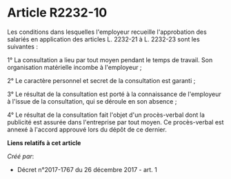 # Article R2232-10

Les conditions dans lesquelles l'employeur recueille l'approbation des salariés en application des articles L. 2232-21 à L.
2232-23 sont les suivantes :

1° La consultation a lieu par tout moyen pendant le temps de travail. Son organisation matérielle incombe à l'employeur ;

2° Le caractère personnel et secret de la consultation est garanti ;

3° Le résultat de la consultation est porté à la connaissance de l'employeur à l'issue de la consultation, qui se déroule en
son absence ;

4° Le résultat de la consultation fait l'objet d'un procès-verbal dont la publicité est assurée dans l'entreprise par tout
moyen. Ce procès-verbal est annexé à l'accord approuvé lors du dépôt de ce dernier.

**Liens relatifs à cet article**

_Créé par_:

  - Décret n°2017-1767 du 26 décembre 2017 - art. 1
